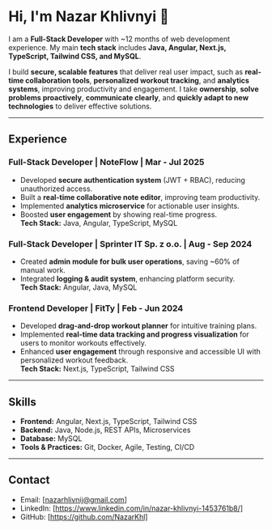 # Hi, I'm Nazar Khlivnyi 👋

I am a **Full-Stack Developer** with ~12 months of web development experience. My main **tech stack** includes **Java, Angular, Next.js, TypeScript, Tailwind CSS, and MySQL**.

I build **secure, scalable features** that deliver real user impact, such as **real-time collaboration tools**, **personalized workout tracking**, and **analytics systems**, improving productivity and engagement. I take **ownership**, **solve problems proactively**, **communicate clearly**, and **quickly adapt to new technologies** to deliver effective solutions.

---

## Experience

### Full-Stack Developer | NoteFlow | Mar - Jul 2025
- Developed **secure authentication system** (JWT + RBAC), reducing unauthorized access.  
- Built a **real-time collaborative note editor**, improving team productivity.  
- Implemented **analytics microservice** for actionable user insights.  
- Boosted **user engagement** by showing real-time progress.  
**Tech Stack:** Java, Angular, TypeScript, MySQL

### Full-Stack Developer | Sprinter IT Sp. z o.o. | Aug - Sep 2024
- Created **admin module for bulk user operations**, saving ~60% of manual work.  
- Integrated **logging & audit system**, enhancing platform security.  
**Tech Stack:** Angular, Java, MySQL

### Frontend Developer | FitTy | Feb - Jun 2024
- Developed **drag-and-drop workout planner** for intuitive training plans.  
- Implemented **real-time data tracking and progress visualization** for users to monitor workouts effectively.  
- Enhanced **user engagement** through responsive and accessible UI with personalized workout feedback.  
**Tech Stack:** Next.js, TypeScript, Tailwind CSS

---

## Skills
- **Frontend:** Angular, Next.js, TypeScript, Tailwind CSS  
- **Backend:** Java, Node.js, REST APIs, Microservices  
- **Database:** MySQL  
- **Tools & Practices:** Git, Docker, Agile, Testing, CI/CD  

---

## Contact
- Email: [nazarhlivnij@gmail.com]  
- LinkedIn: [https://www.linkedin.com/in/nazar-khlivnyi-1453761b8/]  
- GitHub: [https://github.com/NazarKhl]
